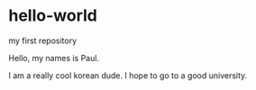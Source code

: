 # hello-world
my first repository 

Hello, my names is Paul.

I am a really cool korean dude.
I hope to go to a good university.
